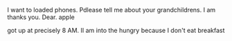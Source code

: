 I want to loaded phones.
Pdlease tell me about your grandchildrens.
I am thanks you.
Dear. apple

got up at precisely 8 AM.
II am into the hungry because I don't eat breakfast
